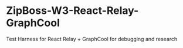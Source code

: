 # ZipBoss-W3-React-Relay-GraphCool
Test Harness for React Relay + GraphCool for debugging and research
